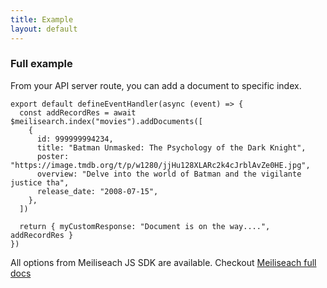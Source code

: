 ```yaml
---
title: Example
layout: default
---
```


### Full example

From your API server route, you can add a document to specific index.

```ts{}[server/api/myRoute]
export default defineEventHandler(async (event) => {
  const addRecordRes = await $meilisearch.index("movies").addDocuments([
    {
      id: 999999994234,
      title: "Batman Unmasked: The Psychology of the Dark Knight",
      poster: "https://image.tmdb.org/t/p/w1280/jjHu128XLARc2k4cJrblAvZe0HE.jpg",
      overview: "Delve into the world of Batman and the vigilante justice tha",
      release_date: "2008-07-15",
    },
  ])

  return { myCustomResponse: "Document is on the way....", addRecordRes }
})
```

All options from Meiliseach JS SDK are available.
Checkout [Meiliseach full docs](https://www.meilisearch.com/docs/reference/api/overview)
